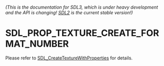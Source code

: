 ###### (This is the documentation for SDL3, which is under heavy development and the API is changing! [SDL2](https://wiki.libsdl.org/SDL2/) is the current stable version!)
# SDL_PROP_TEXTURE_CREATE_FORMAT_NUMBER

Please refer to [SDL_CreateTextureWithProperties](SDL_CreateTextureWithProperties) for details.

